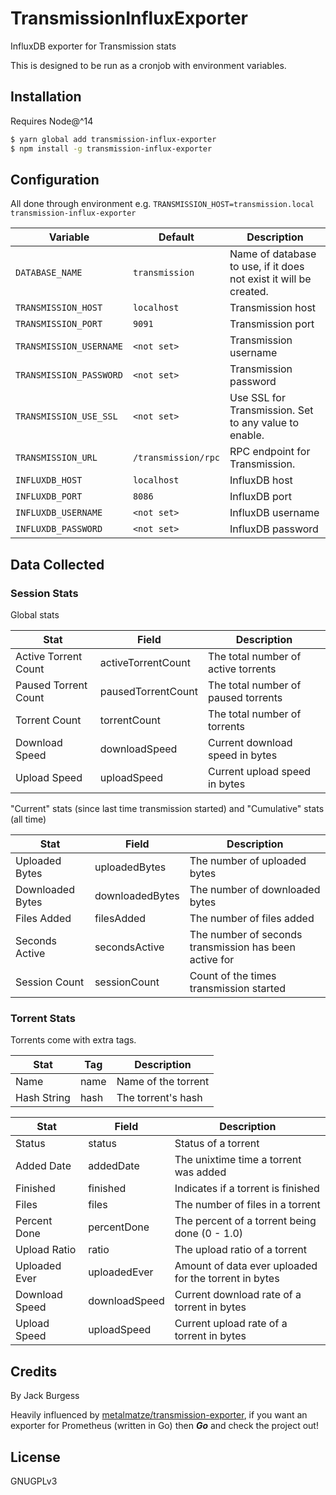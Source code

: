 # TransmissionInfluxExporter

InfluxDB exporter for Transmission stats

This is designed to be run as a cronjob with environment variables.

## Installation

Requires Node@^14

```bash
$ yarn global add transmission-influx-exporter
$ npm install -g transmission-influx-exporter
```

## Configuration

All done through environment e.g. `TRANSMISSION_HOST=transmission.local transmission-influx-exporter`

| Variable | Default | Description |
|----------|---------|-------------|
| `DATABASE_NAME` | `transmission` | Name of database to use, if it does not exist it will be created. |
| `TRANSMISSION_HOST` | `localhost` | Transmission host |
| `TRANSMISSION_PORT` | `9091` | Transmission port |
| `TRANSMISSION_USERNAME` | `<not set>` | Transmission username |
| `TRANSMISSION_PASSWORD` | `<not set>` | Transmission password |
| `TRANSMISSION_USE_SSL` | `<not set>` | Use SSL for Transmission. Set to any value to enable. |
| `TRANSMISSION_URL` | `/transmission/rpc` | RPC endpoint for Transmission. |
| `INFLUXDB_HOST` | `localhost` | InfluxDB host |
| `INFLUXDB_PORT` | `8086` | InfluxDB port |
| `INFLUXDB_USERNAME` | `<not set>` | InfluxDB username |
| `INFLUXDB_PASSWORD` | `<not set>` | InfluxDB password |

## Data Collected

### Session Stats

Global stats

| Stat | Field | Description |
|------|-------|-------------|
| Active Torrent Count | activeTorrentCount | The total number of active torrents |
| Paused Torrent Count | pausedTorrentCount | The total number of paused torrents |
| Torrent Count | torrentCount | The total number of torrents |
| Download Speed | downloadSpeed | Current download speed in bytes |
| Upload Speed | uploadSpeed | Current upload speed in bytes |

"Current" stats (since last time transmission started) and "Cumulative" stats (all time)

| Stat | Field | Description |
|------|-------|-------------|
| Uploaded Bytes | uploadedBytes | The number of uploaded bytes |
| Downloaded Bytes | downloadedBytes | The number of downloaded bytes |
| Files Added | filesAdded | The number of files added |
| Seconds Active | secondsActive | The number of seconds transmission has been active for |
| Session Count | sessionCount | Count of the times transmission started |

### Torrent Stats

Torrents come with extra tags.

| Stat | Tag | Description |
|------|-----|-------------|
| Name | name | Name of the torrent |
| Hash String | hash | The torrent's hash |


| Stat | Field | Description |
|------|-------|-------------|
| Status | status | Status of a torrent |
| Added Date | addedDate | The unixtime time a torrent was added |
| Finished | finished | Indicates if a torrent is finished |
| Files | files | The number of files in a torrent |
| Percent Done | percentDone | The percent of a torrent being done (0 - 1.0) |
| Upload Ratio | ratio | The upload ratio of a torrent |
| Uploaded Ever | uploadedEver | Amount of data ever uploaded for the torrent in bytes |
| Download Speed | downloadSpeed | Current download rate of a torrent in bytes |
| Upload Speed | uploadSpeed | Current upload rate of a torrent in bytes |

## Credits

By Jack Burgess

Heavily influenced by [metalmatze/transmission-exporter](https://github.com/metalmatze/transmission-exporter), if you want an exporter for Prometheus (written in Go) then **_Go_** and check the project out!

## License

GNUGPLv3
